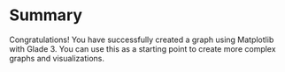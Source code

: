 # Summary

Congratulations! You have successfully created a graph using Matplotlib with Glade 3. You can use this as a starting point to create more complex graphs and visualizations.
